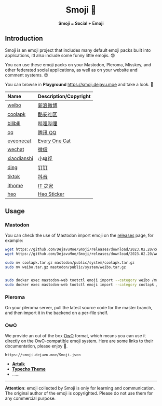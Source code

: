 <div align=center>
<h1>
Smoji 🫣
</div>

<div align=center>
<strong>Smoji = Social + Emoji</strong>
</div>

## Introduction

Smoji is an emoji project that includes many default emoji packs built into applications, itl also include some funny little emojis. 😎

You can use these emoji packs on your Mastodon,  Pleroma,  Misskey, and other federated social applications, as well as on your website and comment systems. 😉

You can browse in **Playground** https://smoji.dejavu.moe and take a look. 👀

| Name                        | Description/Copyright                               |
| :-------------------------- | :-------------------------------------------------- |
| [weibo](/weibo)             | [新浪微博](https://weibo.com/)                      |
| [coolapk](/coolapk)         | [酷安社区](https://www.coolapk.com)                 |
| [bilibili](/bilibili)       | [哔哩哔哩](https://www.bilibili.com/)               |
| [qq](/qq)                   | [腾讯 QQ](https://im.qq.com/)                       |
| [eveonecat](/eveonecat)     | [Every One Cat](http://motions.cat/)                |
| [wechat](/wechat)           | [微信](https://weixin.qq.com/)                      |
| [xiaodianshi](/xiaodianshi) | [小电视](https://www.bilibili.com/)                 |
| [ding](/ding)               | [钉钉](https://www.dingtalk.com/)                   |
| [tiktok](/tiktok)           | [抖音](https://www.douyin.com/)                     |
| [ithome](/ithome)           | [IT 之家](https://www.ithome.com/)                  |
| [heo](/heo)                 | [Heo Sticker](https://github.com/zhheo/Sticker-Heo) |

## Usage

### Mastodon

You can check the use of Mastodon import emoji on the [releases](https://github.com/DejavuMoe/Smoji/releases) page, for example:

```bash
wget https://github.com/DejavuMoe/Smoji/releases/download/2023.02.20/coolapk.tar.gz
wget https://github.com/DejavuMoe/Smoji/releases/download/2023.02.20/weibo.tar.gz

sudo mv coolapk.tar.gz mastodon/public/system/coolapk.tar.gz
sudo mv weibo.tar.gz mastodon/public/system/weibo.tar.gz


sudo docker exec mastodon-web tootctl emoji import --category weibo /mastodon/public/system/weibo.tar.gz
sudo docker exec mastodon-web tootctl emoji import --category coolapk /mastodon/public/system/coolapk.tar.gz
```

### Pleroma

On your pleroma server, pull the latest source code for the master branch, and then import it in the backend on a per-file shelf.

### OwO

We provide an out of the box [OwO](https://github.com/DIYgod/OwO) format, which means you can use it directly on the OwO-compatible emoji system. Here are some links to their documentation, please enjoy 🤤.

```
https://smoji.dejavu.moe/Smoji.json
```

- **[Artalk](https://artalk.js.org/guide/frontend/emoticons.html#owo-格式)**
- **[Typecho Theme](https://www.google.com.hk/search?q=Typecho+OwO%E8%A1%A8%E6%83%85&pws=0&gl=us)**
- ……

---

**Attention:** emoji collected by Smoji is only for learning and communication. The original author of the emoji is copyrighted. Please do not use them for any commercial purpose.


